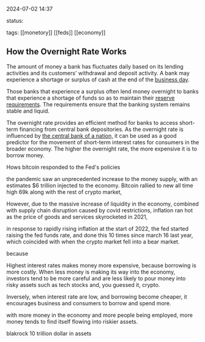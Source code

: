 

2024-07-02 14:37

status: 

tags: [[monetory]] [[feds]] [[economy]]

## How the Overnight Rate Works

The amount of money a bank has fluctuates daily based on its lending activities and its customers' withdrawal and deposit activity. A bank may experience a shortage or surplus of cash at the end of the [business day](https://www.investopedia.com/terms/b/business-day.asp).

Those banks that experience a surplus often lend money overnight to banks that experience a shortage of funds so as to maintain their [reserve requirements](https://www.investopedia.com/terms/r/requiredreserves.asp). The requirements ensure that the banking system remains stable and liquid.

The overnight rate provides an efficient method for banks to access short-term financing from central bank depositories. As the overnight rate is influenced by [the central bank of a nation,](https://www.investopedia.com/articles/03/050703.asp) it can be used as a good predictor for the movement of short-term interest rates for consumers in the broader economy. The higher the overnight rate, the more expensive it is to borrow money.


Hows bitcoin responded to the Fed's policies

the pandemic saw an unprecedented increase to the money supply, with an estimates $6 trillion injected to the economy. Bitcoin rallied to new all time high 69k along with the rest of crypto market, 

However, due to the massive increase of liquidity in the economy, combined with supply chain disruption caused by covid restrictions, inflation ran hot as the price of goods and services skyrocketed in 2021, 

in response to rapidly rising inflation at the start of 2022, the fed started raising the fed funds rate, and done this 10 times since march 16 last year, which coincided with when the crypto market fell into a bear market.

because

Highest interest rates makes money more expensive, because borrowing is more costly. When less money is making its way into the economy, investors tend to be more careful and are less likely to pour money into risky assets such as tech stocks and, you guessed it, crypto. 

Inversely, when interest rate are low, and borrowing become cheaper, it encourages business and consumers to borrow and spend more.

with more money in the economy and more people being employed, more money tends to find itself flowing into riskier assets.

blakrock 10 trillion dollar in assets


